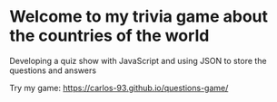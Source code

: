 # Welcome to my trivia game about the countries of the world

Developing a quiz show with JavaScript and using JSON to store the questions and answers

Try my game: https://carlos-93.github.io/questions-game/
